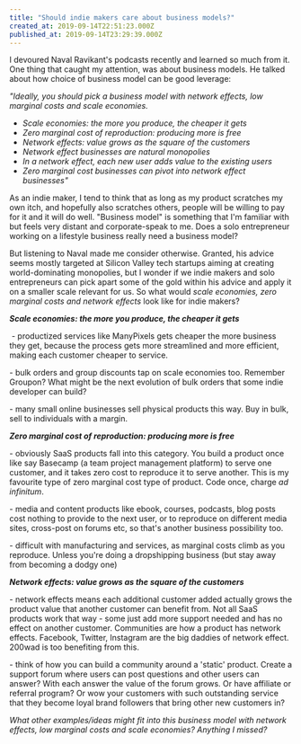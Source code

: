 ```yaml
---
title: "Should indie makers care about business models?"
created_at: 2019-09-14T22:51:23.000Z
published_at: 2019-09-14T23:29:39.000Z
---
```

I devoured Naval Ravikant's podcasts recently and learned so much from it. One thing that caught my attention, was about business models. He talked about how choice of business model can be good leverage:

  

_"Ideally, you should pick a business model with network effects, low marginal costs and scale economies._

*   _Scale economies: the more you produce, the cheaper it gets_
*   _Zero marginal cost of reproduction: producing more is free_
*   _Network effects: value grows as the square of the customers_
*   _Network effect businesses are natural monopolies_
*   _In a network effect, each new user adds value to the existing users_
*   _Zero marginal cost businesses can pivot into network effect businesses"_

  

As an indie maker, I tend to think that as long as my product scratches my own itch, and hopefully also scratches others, people will be willing to pay for it and it will do well. "Business model" is something that I'm familiar with but feels very distant and corporate-speak to me. Does a solo entrepreneur working on a lifestyle business really need a business model? 

  

But listening to Naval made me consider otherwise. Granted, his advice seems mostly targeted at Silicon Valley tech startups aiming at creating world-dominating monopolies, but I wonder if we indie makers and solo entrepreneurs can pick apart some of the gold within his advice and apply it on a smaller scale relevant for us. So what would _scale economies, zero marginal costs and network effects_ look like for indie makers?

  

_**Scale economies: the more you produce, the cheaper it gets**_

 - productized services like ManyPixels gets cheaper the more business they get, because the process gets more streamlined and more efficient, making each customer cheaper to service.

\- bulk orders and group discounts tap on scale economies too. Remember Groupon? What might be the next evolution of bulk orders that some indie developer can build?

\- many small online businesses sell physical products this way. Buy in bulk, sell to individuals with a margin.

  

_**Zero marginal cost of reproduction: producing more is free**_

\- obviously SaaS products fall into this category. You build a product once like say Basecamp (a team project management platform) to serve one customer, and it takes zero cost to reproduce it to serve another. This is my favourite type of zero marginal cost type of product. Code once, charge _ad infinitum_. 

\- media and content products like ebook, courses, podcasts, blog posts cost nothing to provide to the next user, or to reproduce on different media sites, cross-post on forums etc, so that's another business possibility too.

\- difficult with manufacturing and services, as marginal costs climb as you reproduce. Unless you're doing a dropshipping business (but stay away from becoming a dodgy one)

_**Network effects: value grows as the square of the customers**_

\- network effects means each additional customer added actually grows the product value that another customer can benefit from. Not all SaaS products work that way - some just add more support needed and has no effect on another customer. Communities are how a product has network effects. Facebook, Twitter, Instagram are the big daddies of network effect. 200wad is too benefiting from this. 

\- think of how you can build a community around a 'static' product. Create a support forum where users can post questions and other users can answer? With each answer the value of the forum grows. Or have affiliate or referral program? Or wow your customers with such outstanding service that they become loyal brand followers that bring other new customers in? 

  

_What other examples/ideas might fit into this business model with network effects, low marginal costs and scale economies? Anything I missed?_
